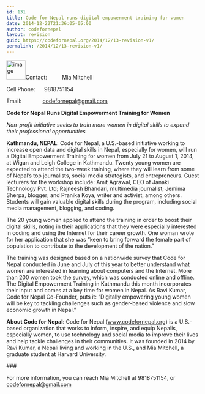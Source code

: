 ```yaml
---
id: 131
title: Code for Nepal runs digital empowerment training for women
date: 2014-12-22T21:36:05-05:00
author: codefornepal
layout: revision
guid: https://codefornepal.org/2014/12/13-revision-v1/
permalink: /2014/12/13-revision-v1/
---
```

<p class="Normal1">
  <img src="https://31.media.tumblr.com/0e9b5adf2c5f4790b48191cf3482df30/tumblr_inline_n8vrttMyVs1qb9ga0.jpg" alt="image" width="50" />Contact:          Mia Mitchell
</p>

<p class="Normal1">
  Cell Phone:      9818751154
</p>

<p class="Normal1">
  Email:              <a href="mailto:codefornepal@gmail.com">codefornepal@gmail.com</a>
</p>

<p class="Normal1">
  <strong>Code for Nepal Runs Digital Empowerment Training for Women</strong>
</p>

<p class="Normal1">
  <em>Non-profit initiative seeks to train more women in digital skills to expand their professional opportunities<!-- more --></em>
</p>

<p class="Normal1">
  <strong>Kathmandu, NEPAL</strong>: Code for Nepal, a U.S.-based initiative working to increase open data and digital skills in Nepal, especially for women, will run a Digital Empowerment Training for women from July 21 to August 1, 2014, at Wigan and Leigh College in Kathmandu. Twenty young women are expected to attend the two-week training, where they will learn from some of Nepal’s top journalists, social media strategists, and entrepreneurs. Guest lecturers for the workshop include: Amit Agrawal, CEO of Janaki Technology Pvt. Ltd; Rajneesh Bhandari, multimedia journalist; Jemima Sherpa, blogger; and Pranika Koya, writer and activist, among others. Students will gain valuable digital skills during the program, including social media management, blogging, and coding.
</p>

<p class="Normal1">
  The 20 young women applied to attend the training in order to boost their digital skills, noting in their applications that they were especially interested in coding and using the Internet for their career growth. One woman wrote for her application that she was “keen to bring forward the female part of population to contribute to the development of the nation.”
</p>

<p class="Normal1">
  The training was designed based on a nationwide survey that Code for Nepal conducted in June and July of this year to better understand what women are interested in learning about computers and the Internet. More than 200 women took the survey, which was conducted online and offline. The Digital Empowerment Training in Kathmandu this month incorporates their input and comes at a key time for women in Nepal. As Ravi Kumar, Code for Nepal Co-Founder, puts it: “Digitally empowering young women will be key to tackling challenges such as gender-based violence and slow economic growth in Nepal.”
</p>

<p class="Normal1">
  <strong>About Code for Nepal</strong>: Code for Nepal (<a href="https://codefornepal.org">www.codefornepal.org</a>) is a U.S.-based organization that works to inform, inspire, and equip Nepalis, especially women, to use technology and social media to improve their lives and help tackle challenges in their communities. It was founded in 2014 by Ravi Kumar, a Nepali living and working in the U.S., and Mia Mitchell, a graduate student at Harvard University.
</p>

<p class="Normal1">
  ###
</p>

<p class="Normal1">
  For more information, you can reach Mia Mitchell at 9818751154, or <a href="mailto:codefornepal@gmail.com">codefornepal@gmail.com</a>
</p>